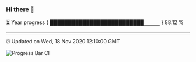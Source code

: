 ### Hi there 👋

⏳ Year progress { ██████████████████████████▁▁▁▁ } 88.12 %

---

⏰ Updated on Wed, 18 Nov 2020 12:10:00 GMT

![Progress Bar CI](https://github.com/liununu/liununu/workflows/Progress%20Bar%20CI/badge.svg)
